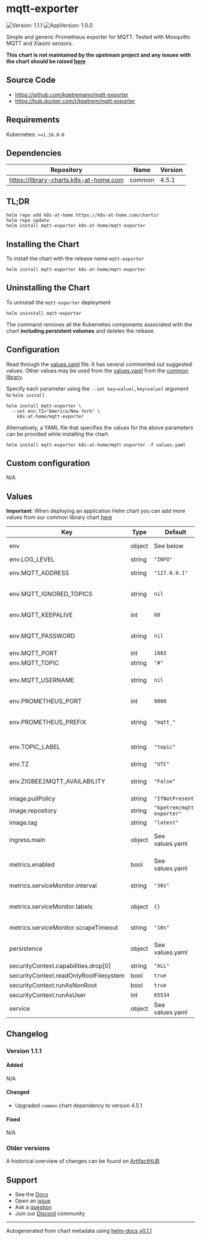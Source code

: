 # mqtt-exporter

![Version: 1.1.1](https://img.shields.io/badge/Version-1.1.1-informational?style=flat-square) ![AppVersion: 1.0.0](https://img.shields.io/badge/AppVersion-1.0.0-informational?style=flat-square)

Simple and generic Prometheus exporter for MQTT. Tested with Mosquitto MQTT and Xiaomi sensors.

**This chart is not maintained by the upstream project and any issues with the chart should be raised [here](https://github.com/k8s-at-home/charts/issues/new/choose)**

## Source Code

* <https://github.com/kpetremann/mqtt-exporter>
* <https://hub.docker.com/r/kpetrem/mqtt-exporter>

## Requirements

Kubernetes: `>=1.16.0-0`

## Dependencies

| Repository | Name | Version |
|------------|------|---------|
| https://library-charts.k8s-at-home.com | common | 4.5.1 |

## TL;DR

```console
helm repo add k8s-at-home https://k8s-at-home.com/charts/
helm repo update
helm install mqtt-exporter k8s-at-home/mqtt-exporter
```

## Installing the Chart

To install the chart with the release name `mqtt-exporter`

```console
helm install mqtt-exporter k8s-at-home/mqtt-exporter
```

## Uninstalling the Chart

To uninstall the `mqtt-exporter` deployment

```console
helm uninstall mqtt-exporter
```

The command removes all the Kubernetes components associated with the chart **including persistent volumes** and deletes the release.

## Configuration

Read through the [values.yaml](./values.yaml) file. It has several commented out suggested values.
Other values may be used from the [values.yaml](https://github.com/k8s-at-home/library-charts/tree/main/charts/stable/common/values.yaml) from the [common library](https://github.com/k8s-at-home/library-charts/tree/main/charts/stable/common).

Specify each parameter using the `--set key=value[,key=value]` argument to `helm install`.

```console
helm install mqtt-exporter \
  --set env.TZ="America/New York" \
    k8s-at-home/mqtt-exporter
```

Alternatively, a YAML file that specifies the values for the above parameters can be provided while installing the chart.

```console
helm install mqtt-exporter k8s-at-home/mqtt-exporter -f values.yaml
```

## Custom configuration

N/A

## Values

**Important**: When deploying an application Helm chart you can add more values from our common library chart [here](https://github.com/k8s-at-home/library-charts/tree/main/charts/stable/common)

| Key | Type | Default | Description |
|-----|------|---------|-------------|
| env | object | See below | environment variables. See [image docs](https://developer.us-1.veritone.com/machinebox/overview) for more details. |
| env.LOG_LEVEL | string | `"INFO"` | Logging level |
| env.MQTT_ADDRESS | string | `"127.0.0.1"` | IP or hostname of MQTT broker |
| env.MQTT_IGNORED_TOPICS | string | `nil` | Comma-separated lists of topics to ignore. Accepts wildcards. |
| env.MQTT_KEEPALIVE | int | `60` | Keep alive interval to maintain connection with MQTT broker |
| env.MQTT_PASSWORD | string | `nil` | Password which should be used to authenticate against the MQTT broker |
| env.MQTT_PORT | int | `1883` | TCP port of MQTT broker |
| env.MQTT_TOPIC | string | `"#"` | Topic path to subscribe to |
| env.MQTT_USERNAME | string | `nil` | Username which should be used to authenticate against the MQTT broker |
| env.PROMETHEUS_PORT | int | `9000` | HTTP server PORT to expose Prometheus metrics |
| env.PROMETHEUS_PREFIX | string | `"mqtt_"` | Prefix added to the metric name, example: mqtt_temperature |
| env.TOPIC_LABEL | string | `"topic"` | Define the Prometheus label for the topic, example temperature{topic="device1"} |
| env.TZ | string | `"UTC"` | Set the container timezone |
| env.ZIGBEE2MQTT_AVAILABILITY | string | `"False"` | Normalize sensor name for device availability metric added by Zigbee2MQTT |
| image.pullPolicy | string | `"IfNotPresent"` | image pull policy |
| image.repository | string | `"kpetrem/mqtt-exporter"` | image repository |
| image.tag | string | `"latest"` | image tag |
| ingress.main | object | See values.yaml | Enable and configure ingress settings for the chart under this key. |
| metrics.enabled | bool | See values.yaml | Enable and configure a Prometheus serviceMonitor for the chart under this key. |
| metrics.serviceMonitor.interval | string | `"30s"` | Interval at which Prometheus should scrape metrics |
| metrics.serviceMonitor.labels | object | `{}` | Additional labels for the Kubernetes `ServiceMonitor` object |
| metrics.serviceMonitor.scrapeTimeout | string | `"10s"` | Timeout after which the scrape is ended |
| persistence | object | See values.yaml | Configure persistence settings for the chart under this key. |
| securityContext.capabilities.drop[0] | string | `"ALL"` |  |
| securityContext.readOnlyRootFilesystem | bool | `true` |  |
| securityContext.runAsNonRoot | bool | `true` |  |
| securityContext.runAsUser | int | `65534` |  |
| service | object | See values.yaml | Configures service settings for the chart. |

## Changelog

### Version 1.1.1

#### Added

N/A

#### Changed

* Upgraded `common` chart dependency to version 4.5.1

#### Fixed

N/A

### Older versions

A historical overview of changes can be found on [ArtifactHUB](https://artifacthub.io/packages/helm/k8s-at-home/mqtt-exporter?modal=changelog)

## Support

- See the [Docs](https://docs.k8s-at-home.com/our-helm-charts/getting-started/)
- Open an [issue](https://github.com/k8s-at-home/charts/issues/new/choose)
- Ask a [question](https://github.com/k8s-at-home/organization/discussions)
- Join our [Discord](https://discord.gg/sTMX7Vh) community

----------------------------------------------
Autogenerated from chart metadata using [helm-docs v0.1.1](https://github.com/k8s-at-home/helm-docs/releases/v0.1.1)
